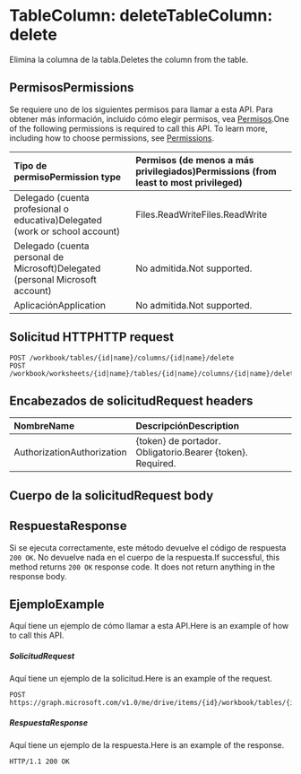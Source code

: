 # <a name="tablecolumn-delete"></a><span data-ttu-id="7ecd1-101">TableColumn: delete</span><span class="sxs-lookup"><span data-stu-id="7ecd1-101">TableColumn: delete</span></span>

<span data-ttu-id="7ecd1-102">Elimina la columna de la tabla.</span><span class="sxs-lookup"><span data-stu-id="7ecd1-102">Deletes the column from the table.</span></span>
## <a name="permissions"></a><span data-ttu-id="7ecd1-103">Permisos</span><span class="sxs-lookup"><span data-stu-id="7ecd1-103">Permissions</span></span>
<span data-ttu-id="7ecd1-p101">Se requiere uno de los siguientes permisos para llamar a esta API. Para obtener más información, incluido cómo elegir permisos, vea [Permisos](../../../concepts/permissions_reference.md).</span><span class="sxs-lookup"><span data-stu-id="7ecd1-p101">One of the following permissions is required to call this API. To learn more, including how to choose permissions, see [Permissions](../../../concepts/permissions_reference.md).</span></span>

|<span data-ttu-id="7ecd1-106">Tipo de permiso</span><span class="sxs-lookup"><span data-stu-id="7ecd1-106">Permission type</span></span>      | <span data-ttu-id="7ecd1-107">Permisos (de menos a más privilegiados)</span><span class="sxs-lookup"><span data-stu-id="7ecd1-107">Permissions (from least to most privileged)</span></span>              |
|:--------------------|:---------------------------------------------------------|
|<span data-ttu-id="7ecd1-108">Delegado (cuenta profesional o educativa)</span><span class="sxs-lookup"><span data-stu-id="7ecd1-108">Delegated (work or school account)</span></span> | <span data-ttu-id="7ecd1-109">Files.ReadWrite</span><span class="sxs-lookup"><span data-stu-id="7ecd1-109">Files.ReadWrite</span></span>    |
|<span data-ttu-id="7ecd1-110">Delegado (cuenta personal de Microsoft)</span><span class="sxs-lookup"><span data-stu-id="7ecd1-110">Delegated (personal Microsoft account)</span></span> | <span data-ttu-id="7ecd1-111">No admitida.</span><span class="sxs-lookup"><span data-stu-id="7ecd1-111">Not supported.</span></span>    |
|<span data-ttu-id="7ecd1-112">Aplicación</span><span class="sxs-lookup"><span data-stu-id="7ecd1-112">Application</span></span> | <span data-ttu-id="7ecd1-113">No admitida.</span><span class="sxs-lookup"><span data-stu-id="7ecd1-113">Not supported.</span></span> |

## <a name="http-request"></a><span data-ttu-id="7ecd1-114">Solicitud HTTP</span><span class="sxs-lookup"><span data-stu-id="7ecd1-114">HTTP request</span></span>
<!-- { "blockType": "ignored" } -->
```http
POST /workbook/tables/{id|name}/columns/{id|name}/delete
POST /workbook/worksheets/{id|name}/tables/{id|name}/columns/{id|name}/delete

```
## <a name="request-headers"></a><span data-ttu-id="7ecd1-115">Encabezados de solicitud</span><span class="sxs-lookup"><span data-stu-id="7ecd1-115">Request headers</span></span>
| <span data-ttu-id="7ecd1-116">Nombre</span><span class="sxs-lookup"><span data-stu-id="7ecd1-116">Name</span></span>       | <span data-ttu-id="7ecd1-117">Descripción</span><span class="sxs-lookup"><span data-stu-id="7ecd1-117">Description</span></span>|
|:---------------|:----------|
| <span data-ttu-id="7ecd1-118">Authorization</span><span class="sxs-lookup"><span data-stu-id="7ecd1-118">Authorization</span></span>  | <span data-ttu-id="7ecd1-p102">{token} de portador. Obligatorio.</span><span class="sxs-lookup"><span data-stu-id="7ecd1-p102">Bearer {token}. Required.</span></span> |

## <a name="request-body"></a><span data-ttu-id="7ecd1-121">Cuerpo de la solicitud</span><span class="sxs-lookup"><span data-stu-id="7ecd1-121">Request body</span></span>

## <a name="response"></a><span data-ttu-id="7ecd1-122">Respuesta</span><span class="sxs-lookup"><span data-stu-id="7ecd1-122">Response</span></span>

<span data-ttu-id="7ecd1-p103">Si se ejecuta correctamente, este método devuelve el código de respuesta `200 OK`. No devuelve nada en el cuerpo de la respuesta.</span><span class="sxs-lookup"><span data-stu-id="7ecd1-p103">If successful, this method returns `200 OK` response code. It does not return anything in the response body.</span></span>

## <a name="example"></a><span data-ttu-id="7ecd1-125">Ejemplo</span><span class="sxs-lookup"><span data-stu-id="7ecd1-125">Example</span></span>
<span data-ttu-id="7ecd1-126">Aquí tiene un ejemplo de cómo llamar a esta API.</span><span class="sxs-lookup"><span data-stu-id="7ecd1-126">Here is an example of how to call this API.</span></span>
##### <a name="request"></a><span data-ttu-id="7ecd1-127">Solicitud</span><span class="sxs-lookup"><span data-stu-id="7ecd1-127">Request</span></span>
<span data-ttu-id="7ecd1-128">Aquí tiene un ejemplo de la solicitud.</span><span class="sxs-lookup"><span data-stu-id="7ecd1-128">Here is an example of the request.</span></span>
<!-- {
  "blockType": "request",
  "name": "tablecolumn_delete"
}-->
```http
POST https://graph.microsoft.com/v1.0/me/drive/items/{id}/workbook/tables/{id|name}/columns/{id|name}/delete
```

##### <a name="response"></a><span data-ttu-id="7ecd1-129">Respuesta</span><span class="sxs-lookup"><span data-stu-id="7ecd1-129">Response</span></span>
<span data-ttu-id="7ecd1-130">Aquí tiene un ejemplo de la respuesta.</span><span class="sxs-lookup"><span data-stu-id="7ecd1-130">Here is an example of the response.</span></span> 
<!-- {
  "blockType": "response",
  "truncated": true,
  "@odata.type": "microsoft.graph.none"
} -->
```http
HTTP/1.1 200 OK
```

<!-- uuid: 8fcb5dbc-d5aa-4681-8e31-b001d5168d79
2015-10-25 14:57:30 UTC -->
<!-- {
  "type": "#page.annotation",
  "description": "TableColumn: delete",
  "keywords": "",
  "section": "documentation",
  "tocPath": ""
}-->
